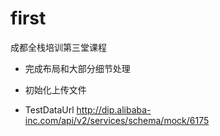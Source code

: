 # first
成都全栈培训第三堂课程

* 完成布局和大部分细节处理
* 初始化上传文件

* TestDataUrl http://dip.alibaba-inc.com/api/v2/services/schema/mock/6175